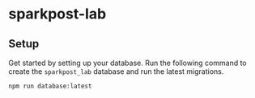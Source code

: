 # sparkpost-lab


## Setup

Get started by setting up your database. Run the following command to create the `sparkpost_lab` database and run the latest migrations.

```
npm run database:latest
```